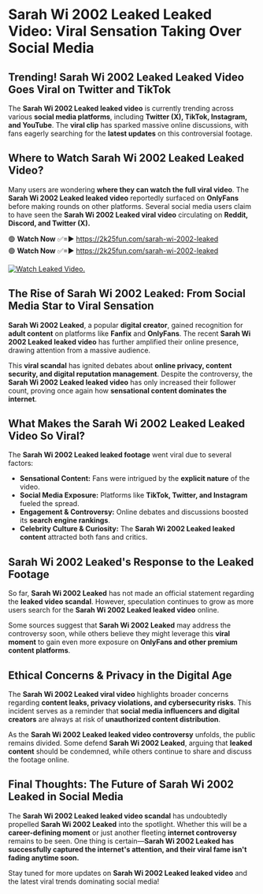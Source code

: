 # Sarah Wi 2002 Leaked Leaked Video: Viral Sensation Taking Over Social Media

## **Trending! Sarah Wi 2002 Leaked Leaked Video Goes Viral on Twitter and TikTok**
The **Sarah Wi 2002 Leaked leaked video** is currently trending across various **social media platforms**, including **Twitter (X), TikTok, Instagram, and YouTube**. The **viral clip** has sparked massive online discussions, with fans eagerly searching for the **latest updates** on this controversial footage.

## **Where to Watch Sarah Wi 2002 Leaked Leaked Video?**
Many users are wondering **where they can watch the full viral video**. The **Sarah Wi 2002 Leaked leaked video** reportedly surfaced on **OnlyFans** before making rounds on other platforms. Several social media users claim to have seen the **Sarah Wi 2002 Leaked viral video** circulating on **Reddit, Discord, and Twitter (X).**

🟢 **Watch Now** ✅=► https://2k25fun.com/sarah-wi-2002-leaked  
🟢 **Watch Now** ✅=► https://2k25fun.com/sarah-wi-2002-leaked  

[![Watch Leaked Video.](https://miro.medium.com/v2/resize:fit:828/format:webp/1*cilzJN44JGOrTw9NJCrNHA.gif "Watch Leaked Video")](https://2k25fun.com/sarah-wi-2002-leaked)

## **The Rise of Sarah Wi 2002 Leaked: From Social Media Star to Viral Sensation**
**Sarah Wi 2002 Leaked**, a popular **digital creator**, gained recognition for **adult content** on platforms like **Fanfix** and **OnlyFans**. The recent **Sarah Wi 2002 Leaked leaked video** has further amplified their online presence, drawing attention from a massive audience.

This **viral scandal** has ignited debates about **online privacy, content security, and digital reputation management**. Despite the controversy, the **Sarah Wi 2002 Leaked leaked video** has only increased their follower count, proving once again how **sensational content dominates the internet**.

## **What Makes the Sarah Wi 2002 Leaked Leaked Video So Viral?**
The **Sarah Wi 2002 Leaked leaked footage** went viral due to several factors:
- **Sensational Content:** Fans were intrigued by the **explicit nature** of the video.
- **Social Media Exposure:** Platforms like **TikTok, Twitter, and Instagram** fueled the spread.
- **Engagement & Controversy:** Online debates and discussions boosted its **search engine rankings**.
- **Celebrity Culture & Curiosity:** The **Sarah Wi 2002 Leaked leaked content** attracted both fans and critics.

## **Sarah Wi 2002 Leaked's Response to the Leaked Footage**
So far, **Sarah Wi 2002 Leaked** has not made an official statement regarding the **leaked video scandal**. However, speculation continues to grow as more users search for the **Sarah Wi 2002 Leaked leaked video** online.

Some sources suggest that **Sarah Wi 2002 Leaked** may address the controversy soon, while others believe they might leverage this **viral moment** to gain even more exposure on **OnlyFans and other premium content platforms**.

## **Ethical Concerns & Privacy in the Digital Age**
The **Sarah Wi 2002 Leaked viral video** highlights broader concerns regarding **content leaks, privacy violations, and cybersecurity risks**. This incident serves as a reminder that **social media influencers and digital creators** are always at risk of **unauthorized content distribution**.

As the **Sarah Wi 2002 Leaked leaked video controversy** unfolds, the public remains divided. Some defend **Sarah Wi 2002 Leaked**, arguing that **leaked content** should be condemned, while others continue to share and discuss the footage online.

## **Final Thoughts: The Future of Sarah Wi 2002 Leaked in Social Media**
The **Sarah Wi 2002 Leaked leaked video scandal** has undoubtedly propelled **Sarah Wi 2002 Leaked** into the spotlight. Whether this will be a **career-defining moment** or just another fleeting **internet controversy** remains to be seen. One thing is certain—**Sarah Wi 2002 Leaked has successfully captured the internet's attention, and their viral fame isn't fading anytime soon.**

Stay tuned for more updates on **Sarah Wi 2002 Leaked leaked video** and the latest viral trends dominating social media!
